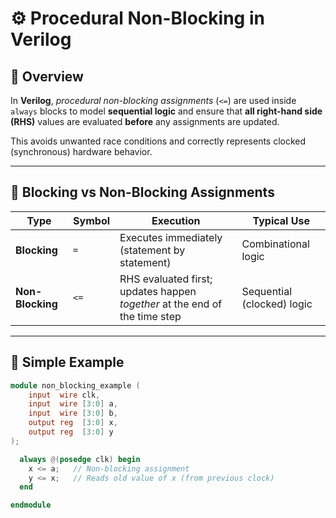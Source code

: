 # ⚙️ Procedural Non-Blocking in Verilog

## 🧩 Overview

In **Verilog**, *procedural non-blocking assignments* (`<=`) are used inside `always` blocks to model **sequential logic** and ensure that **all right-hand side (RHS)** values are evaluated **before** any assignments are updated.  

This avoids unwanted race conditions and correctly represents clocked (synchronous) hardware behavior.

---

## 🔁 Blocking vs Non-Blocking Assignments

| Type | Symbol | Execution | Typical Use |
|------|---------|------------|--------------|
| **Blocking** | `=` | Executes immediately (statement by statement) | Combinational logic |
| **Non-Blocking** | `<=` | RHS evaluated first; updates happen *together* at the end of the time step | Sequential (clocked) logic |

---

## 🧠 Simple Example

```verilog
module non_blocking_example (
    input  wire clk,
    input  wire [3:0] a,
    input  wire [3:0] b,
    output reg  [3:0] x,
    output reg  [3:0] y
);

  always @(posedge clk) begin
    x <= a;   // Non-blocking assignment
    y <= x;   // Reads old value of x (from previous clock)
  end

endmodule

